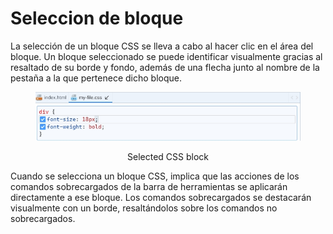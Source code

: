 # Seleccion de bloque

La selección de un bloque CSS se lleva a cabo al hacer clic en el área del bloque. Un bloque seleccionado se puede identificar visualmente gracias al resaltado de su borde y fondo, además de una flecha junto al nombre de la pestaña a la que pertenece dicho bloque.

<div align="center" data-full-width="false">

<figure><img src="../../../.gitbook/assets/selected-block.jpg" alt=""><figcaption><p>Selected CSS block</p></figcaption></figure>

</div>

Cuando se selecciona un bloque CSS, implica que las acciones de los comandos sobrecargados de la barra de herramientas se aplicarán directamente a ese bloque. Los comandos sobrecargados se destacarán visualmente con un borde, resaltándolos sobre los comandos no sobrecargados.
